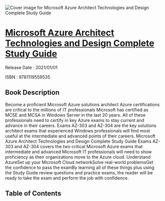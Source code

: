 ![Cover image for Microsoft Azure Architect Technologies and Design Complete Study Guide](https://imgdetail.ebookreading.net/cover/cover/202109/EB9781119559535.jpg)

[Microsoft Azure Architect Technologies and Design Complete Study Guide](https://ebookreading.net/view/book/Microsoft+Azure+Architect+Technologies+and+Design+Complete+Study+Guide-EB9781119559535_1.html "Microsoft Azure Architect Technologies and Design Complete Study Guide")
====================================================================================================================

Release Date : 2021/01/01

ISBN : 9781119559535

Book Description
-----------------

Become a proficient Microsoft Azure solutions architect
Azure certifications are critical to the millions of IT professionals Microsoft has certified as MCSE and MCSA in Windows Server in the last 20 years. All of these professionals need to certify in key Azure exams to stay current and advance in their careers. Exams AZ-303 and AZ-304 are the key solutions architect exams that experienced Windows professionals will find most useful at the intermediate and advanced points of their careers.
Microsoft Azure Architect Technologies and Design Complete Study Guide Exams AZ-303 and AZ-304 covers the two critical Microsoft Azure exams that intermediate and advanced Microsoft IT professionals will need to show proficiency as their organizations move to the Azure cloud.
Understand AzureSet up your Microsoft Cloud networkSolve real-world problemsGet the confidence to pass the examBy learning all of these things plus using the Study Guide review questions and practice exams, the reader will be ready to take the exam and perform the job with confidence.


Table of Contents
-----------------

